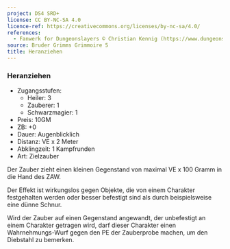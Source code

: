 ```yaml
---
project: DS4 SRD+
license: CC BY-NC-SA 4.0
licence-ref: https://creativecommons.org/licenses/by-nc-sa/4.0/
references: 
  - Fanwerk for Dungeonslayers © Christian Kennig (https://www.dungeonslayers.net/)
source: Bruder Grimms Grimmoire 5
title: Heranziehen
---
```


### Heranziehen

- Zugangsstufen:
  - Heiler: 3
  - Zauberer: 1
  - Schwarzmagier: 1
- Preis: 10GM
- ZB: +0
- Dauer: Augenblicklich
- Distanz: VE x 2 Meter
- Abklingzeit: 1 Kampfrunden
- Art: Zielzauber

Der Zauber zieht einen kleinen Gegenstand von maximal VE x 100 Gramm in die Hand des ZAW.

Der Effekt ist wirkungslos gegen Objekte, die von einem Charakter festgehalten werden oder besser befestigt sind als durch beispielsweise eine dünne Schnur.

Wird der Zauber auf einen Gegenstand angewandt, der unbefestigt an einem Charakter getragen wird, darf dieser Charakter einen Wahrnehmungs-Wurf gegen den PE der Zauberprobe machen, um den Diebstahl zu bemerken.

